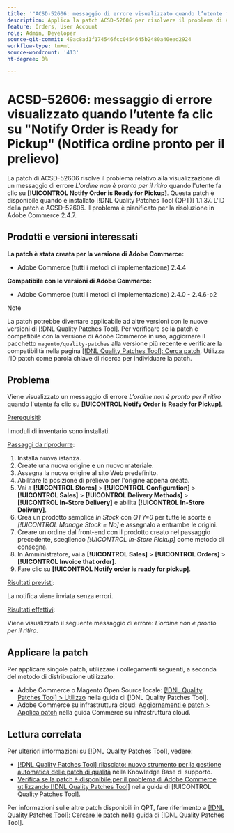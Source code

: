 ```yaml
---
title: '"ACSD-52606: messaggio di errore visualizzato quando l’utente fa clic su "Notifica ordine pronto per il ritiro""'
description: Applica la patch ACSD-52606 per risolvere il problema di Adobe Commerce che causa la visualizzazione di un messaggio di errore quando l'utente fa clic su **[!UICONTROL Notify Order is Ready for Pickup]**.
feature: Orders, User Account
role: Admin, Developer
source-git-commit: 49ac8ad1f174546fcc0454645b2480a40ead2924
workflow-type: tm+mt
source-wordcount: '413'
ht-degree: 0%

---
```


# ACSD-52606: messaggio di errore visualizzato quando l’utente fa clic su &quot;Notify Order is Ready for Pickup&quot; (Notifica ordine pronto per il prelievo)

La patch di ACSD-52606 risolve il problema relativo alla visualizzazione di un messaggio di errore *L&#39;ordine non è pronto per il ritiro* quando l&#39;utente fa clic su **[!UICONTROL Notify Order is Ready for Pickup]**. Questa patch è disponibile quando è installato [!DNL Quality Patches Tool (QPT)] 1.1.37. L’ID della patch è ACSD-52606. Il problema è pianificato per la risoluzione in Adobe Commerce 2.4.7.

## Prodotti e versioni interessati

**La patch è stata creata per la versione di Adobe Commerce:**

* Adobe Commerce (tutti i metodi di implementazione) 2.4.4

**Compatibile con le versioni di Adobe Commerce:**

* Adobe Commerce (tutti i metodi di implementazione) 2.4.0 - 2.4.6-p2

>[!NOTE]
>
>La patch potrebbe diventare applicabile ad altre versioni con le nuove versioni di [!DNL Quality Patches Tool]. Per verificare se la patch è compatibile con la versione di Adobe Commerce in uso, aggiornare il pacchetto `magento/quality-patches` alla versione più recente e verificare la compatibilità nella pagina [[!DNL Quality Patches Tool]: Cerca patch](https://experienceleague.adobe.com/tools/commerce-quality-patches/index.html). Utilizza l’ID patch come parola chiave di ricerca per individuare la patch.

## Problema

Viene visualizzato un messaggio di errore *L&#39;ordine non è pronto per il ritiro* quando l&#39;utente fa clic su **[!UICONTROL Notify Order is Ready for Pickup]**.

<u>Prerequisiti</u>:

I moduli di inventario sono installati.

<u>Passaggi da riprodurre</u>:

1. Installa nuova istanza.
1. Create una nuova origine e un nuovo materiale.
1. Assegna la nuova origine al sito Web predefinito.
1. Abilitare la posizione di prelievo per l&#39;origine appena creata.
1. Vai a **[!UICONTROL Stores]** > **[!UICONTROL Configuration]** > **[!UICONTROL Sales]** > **[!UICONTROL Delivery Methods]** > **[!UICONTROL In-Store Delivery]** e abilita **[!UICONTROL In-Store Delivery]**.
1. Crea un prodotto semplice *In Stock* con *QTY=0* per tutte le scorte e *[!UICONTROL Manage Stock = No]* e assegnalo a entrambe le origini.
1. Creare un ordine dal front-end con il prodotto creato nel passaggio precedente, scegliendo *[!UICONTROL In-Store Pickup]* come metodo di consegna.
1. In Amministratore, vai a **[!UICONTROL Sales]** > **[!UICONTROL Orders]** > **[!UICONTROL Invoice that order]**.
1. Fare clic su **[!UICONTROL Notify order is ready for pickup]**.

<u>Risultati previsti</u>:

La notifica viene inviata senza errori.

<u>Risultati effettivi</u>:

Viene visualizzato il seguente messaggio di errore: *L&#39;ordine non è pronto per il ritiro*.

## Applicare la patch

Per applicare singole patch, utilizzare i collegamenti seguenti, a seconda del metodo di distribuzione utilizzato:

* Adobe Commerce o Magento Open Source locale: [[!DNL Quality Patches Tool] > Utilizzo](https://experienceleague.adobe.com/docs/commerce-operations/tools/quality-patches-tool/usage.html) nella guida di [!DNL Quality Patches Tool].
* Adobe Commerce su infrastruttura cloud: [Aggiornamenti e patch > Applica patch](https://experienceleague.adobe.com/docs/commerce-cloud-service/user-guide/develop/upgrade/apply-patches.html) nella guida Commerce su infrastruttura cloud.

## Lettura correlata

Per ulteriori informazioni su [!DNL Quality Patches Tool], vedere:

* [[!DNL Quality Patches Tool] rilasciato: nuovo strumento per la gestione automatica delle patch di qualità](https://experienceleague.adobe.com/en/docs/commerce-knowledge-base/kb/announcements/commerce-announcements/magento-quality-patches-released-new-tool-to-self-serve-quality-patches) nella Knowledge Base di supporto.
* [Verifica se la patch è disponibile per il problema di Adobe Commerce utilizzando  [!DNL Quality Patches Tool]](/help/tools/quality-patches-tool/patches-available-in-qpt/check-patch-for-magento-issue-with-magento-quality-patches.md) nella guida di [!UICONTROL Quality Patches Tool].


Per informazioni sulle altre patch disponibili in QPT, fare riferimento a [[!DNL Quality Patches Tool]: Cercare le patch](https://experienceleague.adobe.com/tools/commerce-quality-patches/index.html) nella guida di [!DNL Quality Patches Tool].
